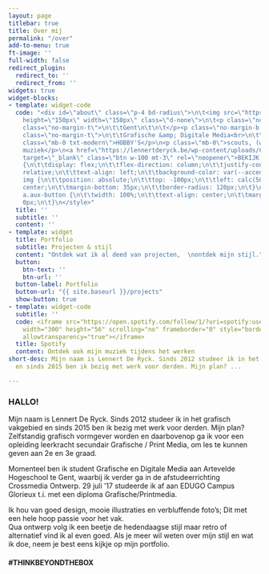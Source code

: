 ```yaml
---
layout: page
titlebar: true
title: Over mij
permalink: "/over"
add-to-menu: true
ft-image: ''
full-width: false
redirect_plugin:
  redirect_to: ''
  redirect_from: ''
widgets: true
widget-blocks:
- template: widget-code
  code: "<div id=\"about\" class=\"p-4 bd-radius\">\n\t<img src=\"https://github.lennertderyck.be/assets/images/about_profile.jpg\"
    height=\"150px\" width=\"150px\" class=\"d-none\">\n\t<p class=\"no-margin-b txt-modern\">\n\t\tREGIO\n\t\n\t</p><p
    class=\"no-margin-t\">\n\t\tGent\n\t\n\t</p><p class=\"no-margin-b txt-modern\">\n\t\tOPLEIDING\n\t\n\t</p><p
    class=\"no-margin-t\">\n\t\tGrafische &amp; Digitale Media<br>\n\t\tArteveldehogeschool\n\t\n\t\n\t</p><p
    class=\"mb-0 txt-modern\">HOBBY'S</p>\n<p class=\"mb-0\">scouts, (web)design,
    muziek</p>\n<a href=\"https://lennertderyck.be/wp-content/uploads/CV_LENNERT_DE_RYCK.pdf\"
    target=\"_blank\" class=\"btn w-100 mt-3\" rel=\"noopener\">BEKIJK CV</a>\n<p></p></div>\n<style>\n\t#about
    {\n\t\tdisplay: flex;\n\t\tflex-direction: column;\n\t\tjustify-content: center;\n\t\tposition:
    relative;\n\t\ttext-align: left;\n\t\tbackground-color: var(--accent-2);\n\t}\n\t\n\t#about
    img {\n\t\tposition: absolute;\n\t\ttop: -100px;\n\t\tleft: calc(50% - 75px);\n\t\talign-self:
    center;\n\t\tmargin-bottom: 35px;\n\t\tborder-radius: 120px;\n\t}\n\t\n\t#about
    a.aux-button {\n\t\twidth: 100%;\n\t\ttext-align: center;\n\t\tmargin-top: 1em;\n\t\tmargin-bottom:
    0px;\n\t}\n</style>"
  title: ''
  subtitle: ''
  content: ''
- template: widget
  title: Portfolio
  subtitle: Projecten & stijl
  content: "Ontdek wat ik al deed van projecten,  \nontdek mijn stijl."
  button:
    btn-text: ''
    btn-url: ''
  button-label: Portfolio
  button-url: "{{ site.baseurl }}/projects"
  show-button: true
- template: widget-code
  subtitle: ''
  code: <iframe src="https://open.spotify.com/follow/1/?uri=spotify:user:twoledery&size=detail&theme=light&show-count=0"
    width="300" height="56" scrolling="no" frameborder="0" style="border:none; overflow:hidden;"
    allowtransparency="true"></iframe>
  title: Spotify
  content: Ontdek ook mijn muziek tijdens het werken
short-desc: Mijn naam is Lennert De Ryck. Sinds 2012 studeer ik in het grafisch vakgebied
  en sinds 2015 ben ik bezig met werk voor derden. Mijn plan? ...

---
```

### HALLO!

Mijn naam is Lennert De Ryck. Sinds 2012 studeer ik in het grafisch vakgebied en sinds 2015 ben ik bezig met werk voor derden. Mijn plan? Zelfstandig grafisch vormgever worden en daarbovenop ga ik voor een opleiding leerkracht secundair Grafische / Print Media, om les te kunnen geven aan 2e en 3e graad.

Momenteel ben ik student Grafische en Digitale Media aan Artevelde Hogeschool te Gent, waarbij ik verder ga in de afstudeerrichting Crossmedia Ontwerp. 29 juli ’17 studeerde ik af aan EDUGO Campus Glorieux t.i. met een diploma Grafische/Printmedia.

Ik hou van goed design, mooie illustraties en verbluffende foto’s; Dit met een hele hoop passie voor het vak.  
Qua ontwerp volg ik een beetje de hedendaagse stijl maar retro of alternatief vind ik al even goed. Als je meer wil weten over mijn stijl en wat ik doe, neem je best eens kijkje op mijn portfolio.

<h4 class="fontw-300 lspacing-1">#THINKBEYONDTHEBOX</h4>